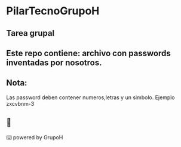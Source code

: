 # PilarTecnoGrupoH

## Tarea grupal

## Este repo contiene: archivo con passwords inventadas por nosotros.

## Nota:
Las password deben contener numeros,letras y un simbolo. Ejemplo zxcvbnm-3

## 🎁

⌨️ powered by GrupoH
